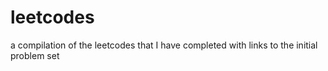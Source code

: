 # leetcodes
a compilation of the leetcodes that I have completed with links to the initial problem set
